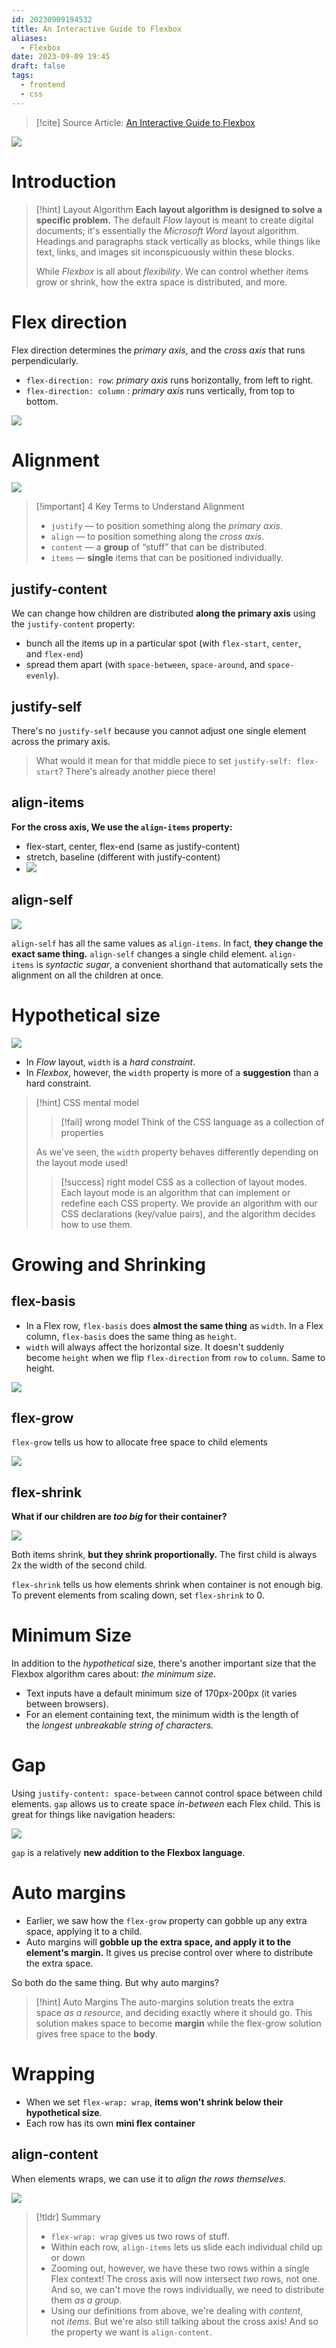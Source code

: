 ```yaml
---
id: 20230909194532
title: An Interactive Guide to Flexbox
aliases:
  - Flexbox
date: 2023-09-09 19:45
draft: false
tags:
  - frontend
  - css
---
```


> [!cite] Source Article: 
> [An Interactive Guide to Flexbox](https://www.joshwcomeau.com/css/interactive-guide-to-flexbox)

![](https://r2.hcplantern.top/2023/09/10/20230910-205025.gif)

# Introduction

> [!hint] Layout Algorithm
> **Each layout algorithm is designed to solve a specific problem.** The default *Flow* layout is meant to create digital documents; it's essentially the _Microsoft Word_ layout algorithm. Headings and paragraphs stack vertically as blocks, while things like text, links, and images sit inconspicuously within these blocks.
> 
> While *Flexbox* is all about *flexibility*. We can control whether items grow or shrink, how the extra space is distributed, and more.

# Flex direction

Flex direction determines the *primary axis*, and the *cross axis* that runs perpendicularly.

-  `flex-direction: row`:  *primary axis* runs horizontally, from left to right.
-  `flex-direction: column` : *primary axis* runs vertically, from top to bottom.

![](https://r2.hcplantern.top/2023/09/10/20230910-203813.png)

# Alignment

![](https://r2.hcplantern.top/2023/09/10/20230910-204914.gif)

> [!important] 4 Key Terms to Understand Alignment
> - `justify` — to position something along the _primary axis_.
>  - `align` — to position something along the _cross axis_.
>  - `content` — a **group** of “stuff” that can be distributed.
>  - `items` — **single** items that can be positioned individually.
## justify-content

We can change how children are distributed **along the primary axis** using the `justify-content` property:
- bunch all the items up in a particular spot (with `flex-start`, `center`, and `flex-end`)
- spread them apart (with `space-between`, `space-around`, and `space-evenly`).

## justify-self

There's no `justify-self` because you cannot adjust one single element across the primary axis. 

> What would it mean for that middle piece to set `justify-self: flex-start`? There's already another piece there!
## align-items

**For the cross axis, We use the `align-items` property:** 
- flex-start, center, flex-end (same as justify-content)
- stretch, baseline (different with justify-content)
- ![](https://r2.hcplantern.top/2023/09/10/20230910-204140.png)
## align-self

![](https://r2.hcplantern.top/2023/09/10/20230910-205405.png)


`align-self` has all the same values as `align-items`. In fact, **they change the exact same thing.** `align-self` changes a single child element.  ` align-items ` is _syntactic sugar_, a convenient shorthand that automatically sets the alignment on all the children at once.

# Hypothetical size

![](https://r2.hcplantern.top/2023/09/10/20230910-210538.png)

- In *Flow* layout, `width` is a _hard constraint_.
- In _Flexbox_, however, the `width` property is more of a **suggestion** than a hard constraint.

> [!hint] CSS mental model
> > [!fail] wrong model
> > Think of the CSS language as a collection of properties
> 
> As we've seen, the `width` property behaves differently depending on the layout mode used!
> 
> > [!success] right model
> > CSS as a collection of layout modes. Each layout mode is an algorithm that can implement or redefine each CSS property. We provide an algorithm with our CSS declarations (key/value pairs), and the algorithm decides how to use them.
>

# Growing and Shrinking

## flex-basis

- In a Flex row, `flex-basis` does **almost the same thing** as `width`. In a Flex column, `flex-basis` does the same thing as `height`.
- `width` will always affect the horizontal size. It doesn't suddenly become `height` when we flip `flex-direction` from `row` to `column`. Same to height. 

![](https://r2.hcplantern.top/2023/09/10/20230910-211414.gif)


## flex-grow

`flex-grow` tells us how to allocate free space to child elements

![](https://r2.hcplantern.top/2023/09/10/20230910-211627.gif)

## flex-shrink

**What if our children are _too big_ for their container?**

![](https://r2.hcplantern.top/2023/09/10/20230910-211858.gif)

Both items shrink, **but they shrink proportionally.** The first child is always 2x the width of the second child.

`flex-shrink` tells us how elements shrink when container is not enough big. To prevent elements from scaling down, set ` flex-shrink ` to 0. 

# Minimum Size

In addition to the _hypothetical_ size, there's another important size that the Flexbox algorithm cares about: _the minimum size_.

- Text inputs have a default minimum size of 170px-200px (it varies between browsers).
- For an element containing text, the minimum width is the length of the _longest unbreakable string of characters._

# Gap

Using `justify-content: space-between` cannot control space between child elements.  `gap` allows us to create space _in-between_ each Flex child. This is great for things like navigation headers:

![](https://r2.hcplantern.top/2023/09/10/20230910-212319.png)

`gap` is a relatively **new addition to the Flexbox language**. 

# Auto margins

- Earlier, we saw how the `flex-grow` property can gobble up any extra space, applying it to a child.
- Auto margins will **gobble up the extra space, and apply it to the element's margin.** It gives us precise control over where to distribute the extra space.

So both do the same thing. But why auto margins? 

> [!hint] Auto Margins
> The auto-margins solution treats the extra space _as a resource_, and deciding exactly where it should go. This solution makes space to become **margin** while the flex-grow solution gives free space to the **body**.

# Wrapping

- When we set `flex-wrap: wrap`, **items won't shrink below their hypothetical size**.
- Each row has its own **mini flex container** 

## align-content

When elements wraps, we can use it to _align the rows themselves._

![](https://r2.hcplantern.top/2023/09/10/20230910-213221.gif)

> [!tldr] Summary
> - `flex-wrap: wrap` gives us two rows of stuff.
> - Within each row, `align-items` lets us slide each individual child up or down
> - Zooming out, however, we have these two rows within a single Flex context! The cross axis will now intersect _two_ rows, not one. And so, we can't move the rows individually, we need to distribute them _as a group_.
> - Using our definitions from above, we're dealing with _content_, not _items_. But we're also still talking about the cross axis! And so the property we want is `align-content`.

